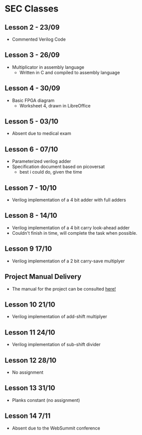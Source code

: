 # SEC Classes

## Lesson 2 - 23/09
* Commented Verilog Code

## Lesson 3 - 26/09
* Multiplicator in assembly language
  * Written in C and compiled to assembly language

## Lesson 4 - 30/09
* Basic FPGA diagram
  * Worksheet 4, drawn in LibreOffice

## Lesson 5 - 03/10
* Absent due to medical exam

## Lesson 6 - 07/10
* Parameterized verilog adder
* Specification document based on picoversat
  * best i could do, given the time 

## Lesson 7 - 10/10
* Verilog implementation of a 4 bit adder with full adders

## Lesson 8 - 14/10
* Verilog implementation of a 4 bit carry look-ahead adder
 * Couldn't finish in time, will complete the task when possible.

## Lesson 9 17/10
* Verilog implementation of a 2 bit carry-save multiplyer

## Project Manual Delivery
 * The manual for the project can be consulted [here!](https://github.com/afonsus1997/SEC-Classes/blob/master/Project/docs/ug/ug.pdf)

## Lesson 10 21/10
* Verilog implementation of add-shift multiplyer

## Lesson 11 24/10
* Verilog implementation of sub-shift divider

## Lesson 12 28/10
* No assignment

## Lesson 13 31/10
* Planks constant (no assignment)

## Lesson 14 7/11
* Absent due to the WebSummit conference
